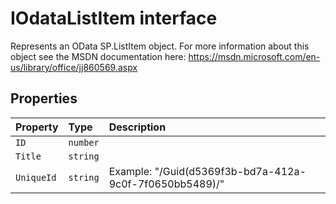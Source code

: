 # IOdataListItem interface





Represents an OData SP.ListItem object. For more information about this object 
see the MSDN documentation here: 
https://msdn.microsoft.com/en-us/library/office/jj860569.aspx




## Properties

| Property	   | Type	| Description|
|:-------------|:-------|:-----------|
|`ID`      | `number` |  |
|`Title`      | `string` |  |
|`UniqueId`      | `string` | Example: "/Guid(d5369f3b-bd7a-412a-9c0f-7f0650bb5489)/" |





